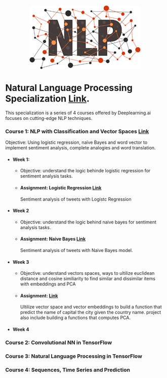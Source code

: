 <p align="center">
  <img src="https://github.com/mei-pan/Natural_Language_Processing_Specialization/blob/main/NLP_shutterstock_raindrop74-1507366230.jpg" alt="Image description" width='auto', height='200'>
</p>


# Natural Language Processing Specialization [Link](https://www.coursera.org/specializations/natural-language-processing).
  This specialization is a series of 4 courses offered by Deeplearning.ai focuses on cutting-edge NLP techniques.
  
### Course 1: NLP with Classification and Vector Spaces  [Link](https://www.coursera.org/learn/classification-vector-spaces-in-nlp?specialization=natural-language-processing)
  Objective: Using logistic regression, naïve Bayes and word vector to implement sentiment analysis, complete analogies and word translation.  
  
  - #### Week 1:
    - Objective: understand the logic behinde logistic regression for sentiment analysis tasks. 
    -  #### Assignment: Logistic Regression [Link](https://github.com/mei-pan/Natural_Language_Processing_Specialization/blob/main/NLP_C1_W1_Logistic%20Regression%20%20.ipynb)
        Sentiment analysis of tweets with Logistc Regression 
   
      
      
  - #### Week 2
    -  Objective: understand the logic behind naive bayes for sentiment analysis tasks. 
    -  #### Assignment: Naive Bayes  [Link](https://github.com/mei-pan/Natural_Language_Processing_Specialization/blob/main/NLP_C1_W2_Navie%20Bayes.ipynb)
        Sentiment analysis of tweets with Naive Bayes model.
   
   
  - #### Week 3
    -  Objective: understand vectors spaces, ways to ultilize euclidean distance and cosine similiarity to find similar and dissimilar items with embeddings and PCA 
    -  #### Assignment: [Link](https://github.com/mei-pan/Natural_Language_Processing_Specialization/blob/main/NLP_C1_W3_Vector_Space_Model.ipynb)
        Ultilize vector space and vector embeddings to build a function that predict the name of capital the city given the country name.
        project also include building a functions that computes PCA. 
    
  - #### Week 4
      

### Course 2: Convolutional NN in TensorFlow

### Course 3: Natural Language Processing in TensorFlow

### Course 4: Sequences, Time Series and Prediction 
